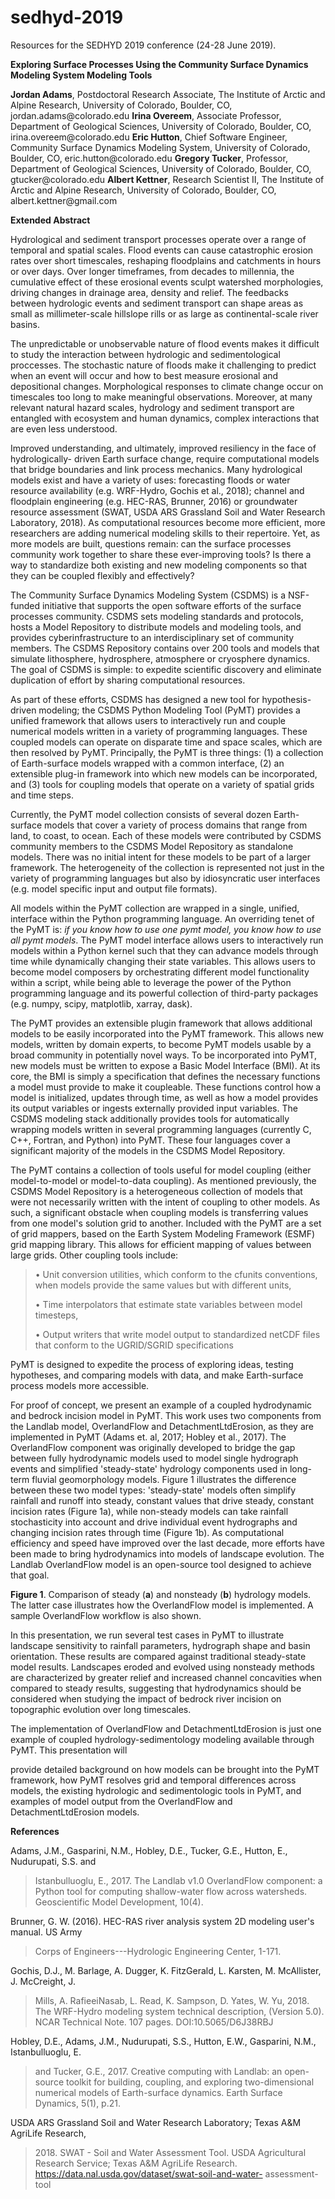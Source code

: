 # sedhyd-2019

Resources for the SEDHYD 2019 conference (24-28 June 2019).


**Exploring Surface Processes Using the Community Surface Dynamics
Modeling System Modeling Tools**

**Jordan Adams**, Postdoctoral Research Associate, The Institute of
Arctic and Alpine Research, University of Colorado, Boulder, CO,
jordan.adams\@colorado.edu **Irina Overeem**, Associate Professor,
Department of Geological Sciences, University of Colorado, Boulder, CO,
irina.overeem\@colorado.edu **Eric Hutton**, Chief Software Engineer,
Community Surface Dynamics Modeling System, University of Colorado,
Boulder, CO, eric.hutton\@colorado.edu **Gregory Tucker**, Professor,
Department of Geological Sciences, University of Colorado, Boulder, CO,
gtucker\@colorado.edu **Albert Kettner**, Research Scientist II, The
Institute of Arctic and Alpine Research, University of Colorado,
Boulder, CO, albert.kettner\@gmail.com

**Extended Abstract**

Hydrological and sediment transport processes operate over a range of
temporal and spatial scales. Flood events can cause catastrophic erosion
rates over short timescales, reshaping floodplains and catchments in
hours or over days. Over longer timeframes, from decades to millennia,
the cumulative effect of these erosional events sculpt watershed
morphologies, driving changes in drainage area, density and relief. The
feedbacks between hydrologic events and sediment transport can shape
areas as small as millimeter-scale hillslope rills or as large as
continental-scale river basins.

The unpredictable or unobservable nature of flood events makes it
difficult to study the interaction between hydrologic and
sedimentological proccesses. The stochastic nature of floods make it
challenging to predict when an event will occur and how to best measure
erosional and depositional changes. Morphological responses to climate
change occur on timescales too long to make meaningful observations.
Moreover, at many relevant natural hazard scales, hydrology and sediment
transport are entangled with ecosystem and human dynamics, complex
interactions that are even less understood.

Improved understanding, and ultimately, improved resiliency in the face
of hydrologically- driven Earth surface change, require computational
models that bridge boundaries and link process mechanics. Many
hydrological models exist and have a variety of uses: forecasting floods
or water resource availability (e.g. WRF-Hydro, Gochis et al., 2018);
channel and floodplain engineering (e.g. HEC-RAS, Brunner, 2016) or
groundwater resource assessment (SWAT, USDA ARS Grassland Soil and Water
Research Laboratory, 2018). As computational resources become more
efficient, more researchers are adding numerical modeling skills to
their repertoire. Yet, as more models are built, questions remain: can
the surface processes community work together to share these
ever-improving tools? Is there a way to standardize both existing and
new modeling components so that they can be coupled flexibly and
effectively?

The Community Surface Dynamics Modeling System (CSDMS) is a NSF-funded
initiative that supports the open software efforts of the surface
processes community. CSDMS sets modeling standards and protocols, hosts
a Model Repository to distribute models and modeling tools, and provides
cyberinfrastructure to an interdisciplinary set of community members.
The CSDMS Repository contains over 200 tools and models that simulate
lithosphere, hydrosphere, atmosphere or cryosphere dynamics. The goal of
CSDMS is simple: to expedite scientific discovery and eliminate
duplication of effort by sharing computational resources.

As part of these efforts, CSDMS has designed a new tool for
hypothesis-driven modeling; the CSDMS Python Modeling Tool (PyMT)
provides a unified framework that allows users to interactively run and
couple numerical models written in a variety of programming languages.
These coupled models can operate on disparate time and space scales,
which are then resolved by PyMT. Principally, the PyMT is three things:
(1) a collection of Earth-surface models wrapped with a common
interface, (2) an extensible plug-in framework into which new models can
be incorporated, and (3) tools for coupling models that operate on a
variety of spatial grids and time steps.

Currently, the PyMT model collection consists of several dozen
Earth-surface models that cover a variety of process domains that range
from land, to coast, to ocean. Each of these models were contributed by
CSDMS community members to the CSDMS Model Repository as standalone
models. There was no initial intent for these models to be part of a
larger framework. The heterogeneity of the collection is represented not
just in the variety of programming languages but also by idiosyncratic
user interfaces (e.g. model specific input and output file formats).

All models within the PyMT collection are wrapped in a single, unified,
interface within the Python programming language. An overriding tenet of
the PyMT is: *if you know how to use one pymt model, you know how to use
all pymt models*. The PyMT model interface allows users to interactively
run models within a Python kernel such that they can advance models
through time while dynamically changing their state variables. This
allows users to become model composers by orchestrating different model
functionality within a script, while being able to leverage the power of
the Python programming language and its powerful collection of
third-party packages (e.g. numpy, scipy, matplotlib, xarray, dask).

The PyMT provides an extensible plugin framework that allows additional
models to be easily incorporated into the PyMT framework. This allows
new models, written by domain experts, to become PyMT models usable by a
broad community in potentially novel ways. To be incorporated into PyMT,
new models must be written to expose a Basic Model Interface (BMI). At
its core, the BMI is simply a specification that defines the necessary
functions a model must provide to make it coupleable. These functions
control how a model is initialized, updates through time, as well as how
a model provides its output variables or ingests externally provided
input variables. The CSDMS modeling stack additionally provides tools
for automatically wrapping models written in several programming
languages (currently C, C++, Fortran, and Python) into PyMT. These four
languages cover a significant majority of the models in the CSDMS Model
Repository.

The PyMT contains a collection of tools useful for model coupling
(either model-to-model or model-to-data coupling). As mentioned
previously, the CSDMS Model Repository is a heterogeneous collection of
models that were not necessarily written with the intent of coupling to
other models. As such, a significant obstacle when coupling models is
transferring values from one model's solution grid to another. Included
with the PyMT are a set of grid mappers, based on the Earth System
Modeling Framework (ESMF) grid mapping library. This allows for
efficient mapping of values between large grids. Other coupling tools
include:

> • Unit conversion utilities, which conform to the cfunits conventions,
> when models provide the same values but with different units,
>
> • Time interpolators that estimate state variables between model
> timesteps,
>
> • Output writers that write model output to standardized netCDF files
> that conform to the UGRID/SGRID specifications

PyMT is designed to expedite the process of exploring ideas, testing
hypotheses, and comparing models with data, and make Earth-surface
process models more accessible.

For proof of concept, we present an example of a coupled hydrodynamic
and bedrock incision model in PyMT. This work uses two components from
the Landlab model, OverlandFlow and DetachmentLtdErosion, as they are
implemented in PyMT (Adams et. al, 2017; Hobley et al., 2017). The
OverlandFlow component was originally developed to bridge the gap
between fully hydrodynamic models used to model single hydrograph events
and simplified 'steady-state' hydrology components used in long-term
fluvial geomorphology models. Figure 1 illustrates the difference
between these two model types: 'steady-state' models often simplify
rainfall and runoff into steady, constant values that drive steady,
constant incision rates (Figure 1a), while non-steady models can take
rainfall stochasticity into account and drive individual event
hydrographs and changing incision rates through time (Figure 1b). As
computational efficiency and speed have improved over the last decade,
more efforts have been made to bring hydrodynamics into models of
landscape evolution. The Landlab OverlandFlow model is an open-source
tool designed to achieve that goal.

**Figure 1**. Comparison of steady (**a**) and nonsteady (**b**)
hydrology models. The latter case illustrates how the OverlandFlow model
is implemented. A sample OverlandFlow workflow is also shown.

In this presentation, we run several test cases in PyMT to illustrate
landscape sensitivity to rainfall parameters, hydrograph shape and basin
orientation. These results are compared against traditional steady-state
model results. Landscapes eroded and evolved using nonsteady methods are
characterized by greater relief and increased channel concavities when
compared to steady results, suggesting that hydrodynamics should be
considered when studying the impact of bedrock river incision on
topographic evolution over long timescales.

The implementation of OverlandFlow and DetachmentLtdErosion is just one
example of coupled hydrology-sedimentology modeling available through
PyMT. This presentation will

provide detailed background on how models can be brought into the PyMT
framework, how PyMT resolves grid and temporal differences across
models, the existing hydrologic and sedimentologic tools in PyMT, and
examples of model output from the OverlandFlow and DetachmentLtdErosion
models.

**References**

Adams, J.M., Gasparini, N.M., Hobley, D.E., Tucker, G.E., Hutton, E.,
Nudurupati, S.S. and

> Istanbulluoglu, E., 2017. The Landlab v1.0 OverlandFlow component: a
> Python tool for computing shallow-water flow across watersheds.
> Geoscientific Model Development, 10(4).

Brunner, G. W. (2016). HEC-RAS river analysis system 2D modeling user's
manual. US Army

> Corps of Engineers---Hydrologic Engineering Center, 1-171.

Gochis, D.J., M. Barlage, A. Dugger, K. FitzGerald, L. Karsten, M.
McAllister, J. McCreight, J.

> Mills, A. RafieeiNasab, L. Read, K. Sampson, D. Yates, W. Yu, 2018.
> The WRF-Hydro modeling system technical description, (Version 5.0).
> NCAR Technical Note. 107 pages. DOI:10.5065/D6J38RBJ

Hobley, D.E., Adams, J.M., Nudurupati, S.S., Hutton, E.W., Gasparini,
N.M., Istanbulluoglu, E.

> and Tucker, G.E., 2017. Creative computing with Landlab: an
> open-source toolkit for building, coupling, and exploring
> two-dimensional numerical models of Earth-surface dynamics. Earth
> Surface Dynamics, 5(1), p.21.

USDA ARS Grassland Soil and Water Research Laboratory; Texas A&M
AgriLife Research,

> 2018\. SWAT - Soil and Water Assessment Tool. USDA Agricultural Research
> Service; Texas A&M AgriLife Research.
> https://data.nal.usda.gov/dataset/swat-soil-and-water- assessment-tool
